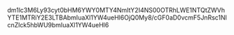 dm1lc3M6Ly93cyt0bHM6YWY0MTY4NmItY2I4NS00OTRhLWE1NTQtZWVhYTE1MTRiY2E3LTBAbmIuaXl1YW4ueHl6OjQ0My8/cGF0aD0vcmF5JnRsc1NlcnZlck5hbWU9bmIuaXl1YW4ueHl6
